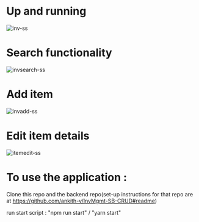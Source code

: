 # Up and running
![inv-ss](https://user-images.githubusercontent.com/53376419/130316771-0259cd8e-13c9-4a19-a979-ea4e0c3ce0fc.jpg)

# Search functionality
![invsearch-ss](https://user-images.githubusercontent.com/53376419/130316800-73445ba0-83fb-4302-8ebe-6d23b230aabb.jpg)

# Add item
![invadd-ss](https://user-images.githubusercontent.com/53376419/130316807-e7d5a3ba-0cb9-4554-bb6c-32ff24541160.jpg)

# Edit item details
![itemedit-ss](https://user-images.githubusercontent.com/53376419/130316813-c9d5aa5b-7657-4b91-bffb-5fac28a1b474.jpg)

# To use the application :
Clone this repo and the backend repo(set-up instructions for that repo are at https://github.com/ankith-v/InvMgmt-SB-CRUD#readme)

run start script : "npm run start" / "yarn start"
